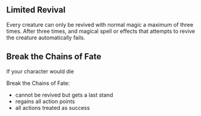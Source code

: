 ## Limited Revival
Every creature can only be revived with normal magic a maximum of three times. After three times, and magical spell or effects that attempts to revive the creature automatically fails. 



## Break the Chains of Fate
If your character would die


Break the Chains of Fate:
- cannot be revived but gets a last stand
- regains all action points
- all actions treated as success